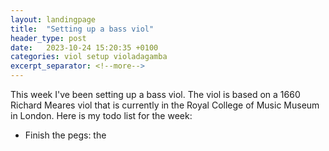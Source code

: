 ```yaml
---
layout: landingpage
title:  "Setting up a bass viol"
header_type: post
date:   2023-10-24 15:20:35 +0100
categories: viol setup violadagamba
excerpt_separator: <!--more-->
---
```


This week I've been setting up a bass viol. The viol is based on a 1660 Richard Meares viol that is currently in the Royal College of Music Museum in London. Here is my todo list for the week:

<!--more-->


* Finish the pegs: the 